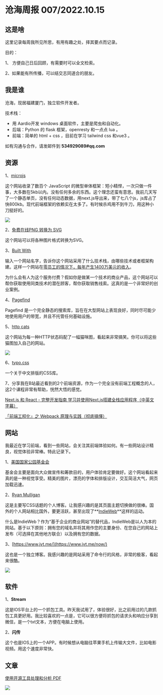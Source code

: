 # 沧海周报 007/2022.10.15



## 这是啥

这里记录每周我所见所思，有用有趣之处，择其要点而记录。

目的：

1、 方便自己日后回顾，有需要时可以全文检索。

2、如果能有所传播，可以结交志同道合的朋友。



## 我是谁

沧海，现居福建厦门，独立软件开发者。

技术栈：

- 用 Aardio开发 windows 桌面软件，主要是爬虫和自动化。
- 后端：Python 的 flask 框架，openresty 和一点点 lua 。
- 前端：简单的 html + css ，目前在学习 tailwind css 和vue3 。

如有沟通与合作，请发邮件到 **534929089#qq.com**



## 资源

1、[microjs](http://microjs.com/#)

这个网站收录了数百个 JavaScript 的微型单体框架：短小精悍，一次只做一件事，大多数在5kb以内。没有任何多余的东西。这个理念还蛮有意思。我前几天写了一个静态单页，没有任何动态数据，用next.js导出来，带了七八个js，js库占了快800kb。现代前端框架的依赖实在太多了。有时候杀鸡用不到牛刀，用这种小刀挺好的。

![](https://img.xmdatang.com/img/202210151742200.png)



2、[免费在线PNG 转换为 SVG](https://png2svg.com/zh/)

这个网站可以将各种图片格式转换为SVG。



3、[Built With](https://builtwith.com/)

输入一个网站名字，告诉你这个网站采用了什么技术栈，由哪些技术或者框架构建。这样一个网站在[零员工的情况下，每年产生1400万美元的收入](https://5to9.beehiiv.com/p/builtwith-generates-14-million-year-zero-employees)。

为什么会有人为这个服务付费？假如你是做某一个技术的商业产品，这个网站可以帮你获取使用同类技术的潜在顾客，帮你获取销售线索。这真的是一个非常好的创业案例。



4、[Pagefind](https://pagefind.app/)

Pagefind 是一个完全静态的搜索库，旨在在大型网站上表现良好，同时尽可能少地使用用户的带宽，并且不托管任何基础设施。



5、[http cats](https://httpcats.com/)

这个网站为每一种HTTP状态码配了一幅猫咪图，看起来非常搞笑。你可以将这些猫图加入自己的网站。

![](https://httpcats.com/500.jpg)



6、[typo.css](https://typo.sofi.sh/)

一个关于中文排版的CSS库。



7、分享我在B站最近看到的2个前端资源，作为一个完全没有前端工程概念的人，这2个课程非常有帮助，恍然大悟的感觉。

[Next.js 和 React - 完整开发指南 学习并使用Next.js搭建全栈应用程序（中英文字幕）](https://www.bilibili.com/video/BV1G54y1o7RP/?p=1&vd_source=2c5a8d2d31a1aa20bc38ea8ba07b70ec)

[「前端工程化」之 Webpack 原理与实践（彻底搞懂）](https://www.bilibili.com/video/BV1kP41177wp?p=1&vd_source=2c5a8d2d31a1aa20bc38ea8ba07b70ec)



## 网站

我最近在学习前端，看到一些网站，会关注其前端体验如何。有一些网站设计精良，视觉体验非常棒。特此记录下。



1、[美国国家公园基金会](https://www.nationalparks.org/)

基金会主要是面向大众做宣传和筹款目的，用户体验肯定要做好。这个网站看起来真的是一种视觉享受。精美的图片，漂亮的字体和排版设计，交互简洁大气，网页加载迅速。



2、[Ryan Mulligan](https://ryanmulligan.dev/)

这是主要写CSS话题的个人博客。让我感兴趣的是其页面主题切换做的很棒。国外的个人网站相比国外，要更活跃，甚至出现了**[IndieWeb](https://indieweb.org/)**这样的运动。

什么是IndieWeb？作为“基于企业的商业网站”的替代品，IndieWeb是以人为本的网站。基于以下原则：拥有您的域名并将其用作您的主要身份、在您自己的网站上发布（可选择在其他地方联合）以及拥有您的数据。



3、[https://www.jvt.me/](https://www.jvt.me/now/)

这也是一个独立博客。我感兴趣的是网站采用了命令行的风格，非常的极客，看起来很酷。

![](https://img.xmdatang.com/img/202210151821343.png)



## 软件

1、**Stream**

这是IOS平台上的一个抓包工具。昨天我试用了，体验很好，比之前用过的几款抓包工具更好用。我比较喜欢的一点是，它可以很方便将抓包的请求头和响应分享到微信，是一个txt文本，方便在电脑上使用。



2、**闪传**

这个也是IOS上的一个APP。有时候想从电脑往苹果手机上传输大文件，比如电影视频。用这个速度非常快。



## 文章

[使用开源工具处理和分析 PDF](https://www.bitsgalore.org/2021/09/06/pdf-processing-and-analysis-with-open-source-tools)

![](https://img.xmdatang.com/img/202210151745269.png)